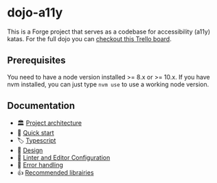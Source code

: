 # dojo-a11y

This is a Forge project that serves as a codebase for accessibility (a11y) katas. For the full dojo you can [checkout this Trello board](https://trello.com/b/Fcg4RsmT/dojo-accessibilit%C3%A9).

## Prerequisites

You need to have a node version installed >= 8.x or >= 10.x.
If you have nvm installed, you can just type `nvm use` to use a working node version.

## Documentation

- 🏛️ [Project architecture](./docs/architecture.md)
- 🚀 [Quick start](./docs/quick-start.md)
- 🏷️ [Typescript](./docs/typescript.md)
- 💅 [Design](./docs/design.md)
- 🚨 [Linter and Editor Configuration](./docs/linter-editor.md)
- 💃 [Error handling](./docs/error-handling.md)
- 👍 [Recommended librairies](https://m33.gitbook.io/standards/technical-gesture/react/react-awesome)
